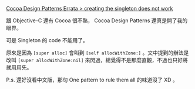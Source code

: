 [Cocoa Design Patterns Errata > creating the singleton does not work](http://www.cocoadesignpatterns.com/errata/post/1403235)

跟 Objective-C 還有 Cocoa 很不熟， Cocoa Design Patterns 還真是開了我的眼界。

可是 Singleton 的 code 不能用了。

原來是因為 `[super alloc]` 會叫到 `[self allocWithZone:]` 。文中提到的辦法是改叫 `[super allocWithZone:nil]` 來閃過，總覺得不是那麼直觀，不過也只好將就用用先。

P.s. 還好沒看中文版，那句 One pattern to rule them all 的味道沒了 XD 。

